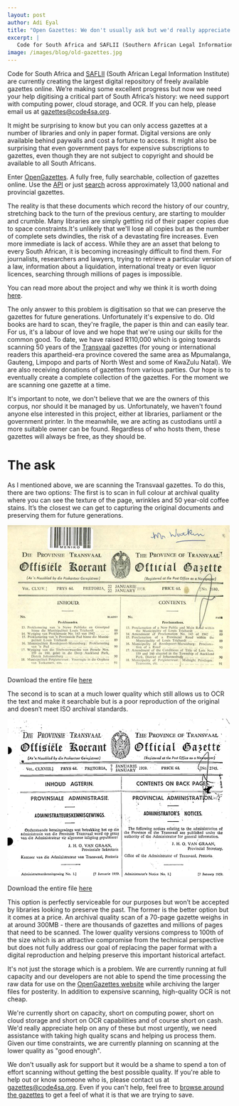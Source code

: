 ```yaml
---
layout: post
author: Adi Eyal
title: "Open Gazettes: We don't usually ask but we'd really appreciate some help."
excerpt: |
   Code for South Africa and SAFLII (Southern African Legal Information Institute) are currently creating the largest digital repository of freely available gazettes online. It might be surprising to hear but you can only access gazettes at a number of libraries and only in paper format. Digital versions are only available behind paywalls and cost a fortune to access. We need help digitising them so that we can preserve South Africa's history.
image: /images/blog/old-gazettes.jpg
---
```


Code for South Africa and [SAFLII](http://www.saflii.org) (South African Legal Information Institute) are currently creating the largest digital repository of freely available gazettes online. We’re making some excellent progress but now we need your help digitising a critical part of South Africa’s history: we need support with computing power, cloud storage, and OCR. If you can help, please email us at [gazettes@code4sa.org](mailto:gazettes@code4sa.org).

It might be surprising to know but you can only access gazettes at a number of libraries and only in paper format. Digital versions are only available behind paywalls and cost a fortune to access. It might also be surprising that even government pays for expensive subscriptions to gazettes, even though they are not subject to copyright and should be available to all South Africans.

Enter [OpenGazettes](http://opengazettes.org.za). A fully free, fully searchable, collection of gazettes online. Use the [API](https://search.opengazettes.org.za/help/api) or just [search](http://search.opengazettes.org.za/) across approximately 13,000 national and provincial gazettes. 

The reality is that these documents which record the history of our country, stretching back to the turn of the previous century, are starting to moulder and crumble. Many libraries are simply getting rid of their paper copies due to space constraints.It's unlikely that we'll lose all copies but as the number of complete sets dwindles, the risk of a devastating fire increases. Even more immediate is lack of access. While they are an asset that belong to every South African, it is becoming increasingly difficult to find them. For journalists, researchers and lawyers, trying to retrieve a particular version of a law, information about a liquidation, international treaty or even liquor licences, searching through millions of pages is impossible. 

You can read more about the project and why we think it is worth doing [here](http://localhost:4000/2016/10/05/gazette-launch.html). 

The only answer to this problem is digitisation so that we can preserve the gazettes for future generations. Unfortunately it's expensive to do. Old books are hard to scan, they're fragile, the paper is thin and can easily tear. For us, it's a labour of love and we hope that we're using our skills for the common good. To date, we have raised R110,000 which is going towards scanning 50 years of the [Transvaal](https://en.wikipedia.org/wiki/Transvaal_Province) gazettes (for young or international readers this apartheid-era province covered the same area as Mpumalanga, Gauteng, Limpopo and parts of North West and some of KwaZulu Natal). We are also receiving donations of gazettes from various parties. Our hope is to eventually create a complete collection of the gazettes. For the moment we are scanning one gazette at a time.

It's important to note, we don't believe that we are the owners of this corpus, nor should it be managed by us. Unfortunately, we haven't found anyone else interested in this project, either at libraries, parliament or the government printer. In the meanwhile, we are acting as custodians until a more suitable owner can be found. Regardless of who hosts them, these gazettes will always be free, as they should be.

# The ask

As I mentioned above, we are scanning the Transvaal gazettes. To do this, there are two options: The first is to scan in full colour at archival quality where you can see the texture of the page, wrinkles and 50 year-old coffee stains. It’s the closest we can get to capturing the original documents and preserving them for future generations. 

<img src="/images/blog/gazettes-fullcolour.png"/>

Download the entire file [here](https://www.dropbox.com/s/bk4fvfjtyrg1460/colour-2-original.pdf?dl=0)

The second is to scan at a much lower quality which still allows us to OCR the text and make it searchable but is a poor reproduction of the original and doesn’t meet ISO archival standards. 

<img src="/images/blog/gazette-bw.png"/>

Download the entire file [here](https://www.dropbox.com/s/8kmnhsefr7rkog3/text-1.PDF?dl=0)

This option is perfectly serviceable for our purposes but won’t be accepted by libraries looking to preserve the past. The former is the better option but it comes at a price. An archival quality scan of a 70-page gazette weighs in at around 300MB - there are thousands of gazettes and millions of pages that need to be scanned. The lower quality versions compress to 100th of the size which is an attractive compromise from the technical perspective but does not fully address our goal of replacing the paper format with a digital reproduction and helping preserve this important historical artefact.

It's not just the storage which is a problem. We are currently running at full capacity and our developers are not able to spend the time processing the raw data for use on the [OpenGazettes website](http://opengazettes.org.za) while archiving the larger files for posterity. In addition to expensive scanning, high-quality OCR is not cheap. 

We're currently short on capacity, short on computing power, short on cloud storage and short on OCR capabilities and of course short on cash. We'd really appreciate help on any of these but most urgently, we need assistance with taking high quality scans and helping us process them. Given our time constraints, we are currently planning on scanning at the lower quality as "good enough". 

We don't usually ask for support but it would be a shame to spend a ton of effort scanning without getting the best possible quality. If you're able to help out or know someone who is, please contact us at [gazettes@code4sa.org](mailto:gazettes@code4sa.org). Even if you can't help, feel free to [browse around the gazettes](http://opengazettes.org.za/) to get a feel of what it is that we are trying to save.
